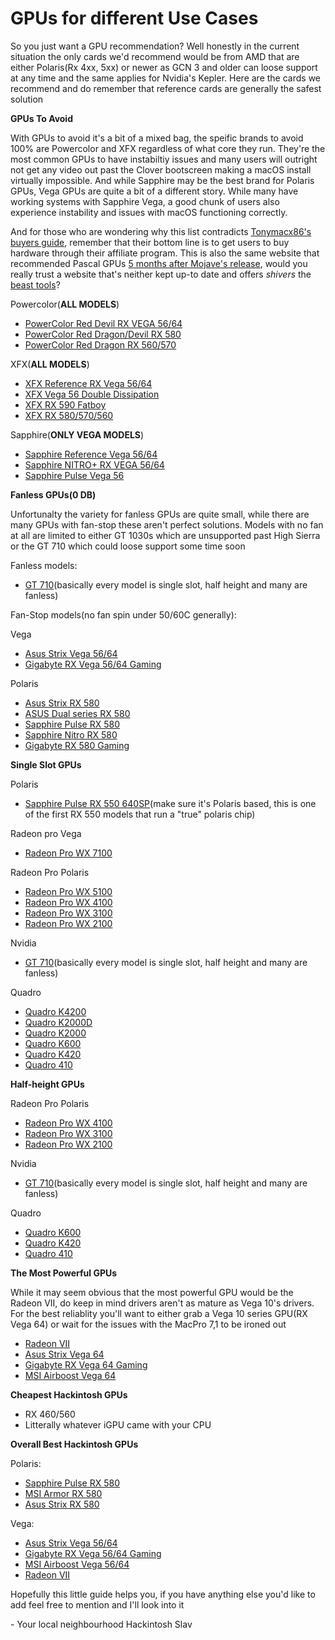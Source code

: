 # GPUs for different Use Cases

So you just want a GPU recommendation? Well honestly in the current situation the only cards we'd recommend would be from AMD that are either Polaris(Rx 4xx, 5xx) or newer as GCN 3 and older can loose support at any time and the same applies for Nvidia's Kepler. Here are the cards we recommend and do remember that reference cards are generally the safest solution

**GPUs To Avoid**

With GPUs to avoid it's a bit of a mixed bag, the speific brands to avoid 100% are Powercolor and XFX regardless of what core they run. They're the most common GPUs to have instabiltiy issues and many users will outright not get any video out past the Clover bootscreen making a macOS install virtually impossible. And while Sapphire may be the best brand for Polaris GPUs, Vega GPUs are quite a bit of a different story. While many have working systems with Sapphire Vega, a good chunk of users also experience instability and issues with macOS functioning correctly. 

And for those who are wondering why this list contradicts [Tonymacx86's buyers guide](https://www.tonymacx86.com/buyersguide/building-a-customac-hackintosh-the-ultimate-buyers-guide/#AMD_Graphics_Cards), remember that their bottom line is to get users to  buy hardware through their affiliate program. This is also the same website that recommended Pascal GPUs [5 months after Mojave's release](https://web.archive.org/web/20190213211919/https://www.tonymacx86.com/buyersguide/building-a-customac-hackintosh-the-ultimate-buyers-guide/), would you really trust a website that's neither kept up-to date and offers *shivers* the [beast tools](https://github.com/khronokernel/Tonymcx86-stance)?

Powercolor(**ALL MODELS**)

* [PowerColor Red Devil RX VEGA 56/64](https://www.powercolor.com/product?id=1511340918)
* [PowerColor Red Dragon/Devil RX 580](https://www.powercolor.com/products?id=1492658578&type=1493173705)
* [PowerColor Red Dragon RX 560/570](https://www.powercolor.com/products?id=1492658578&type=1493173679)

XFX(**ALL MODELS**)

* [XFX Reference RX Vega 56/64](http://xfxforce.com/en-us/products/amd-radeon-vega#*)
* [XFX Vega 56 Double Dissipation](http://xfxforce.com/en-us/products/amd-radeon-vega/amd-radeon-rx-vega-56-hbm2-8gb-3xdp-hdmi-double-dissipation-rx-vegaldff6)
* [XFX RX 590 Fatboy](http://xfxforce.com/en-us/products/amd-radeon-rx-500-series#*)
* [XFX RX 580/570/560](http://xfxforce.com/en-us/products/amd-radeon-rx-500-series#*)

Sapphire(**ONLY VEGA MODELS**)

* [Sapphire Reference Vega 56/64](https://www.sapphiretech.com/en/consumer/21275-02-radeon-rx-vega64-8g-hbm2)
* [Sapphire NITRO+ RX VEGA 56/64](https://www.sapphiretech.com/en/consumer/nitro-rx-vega64-8g-hbm2)
* [Sapphire Pulse Vega 56](https://www.sapphiretech.com/en/consumer/pulse-rx-vega56-8g-hbm2)

**Fanless GPUs(0 DB)**

Unfortunalty the variety for fanless GPUs are quite small, while there are many GPUs with fan-stop these aren't perfect solutions. Models with no fan at all are limited to either GT 1030s which are unsupported past High Sierra or the GT 710 which could loose support some time soon

Fanless models:
* [GT 710](https://www.geforce.com/hardware/desktop-gpus/geforce-gt-710/specifications)(basically every model is single slot, half height and many are fanless)

Fan-Stop models(no fan spin under 50/60C generally):

Vega
* [Asus Strix Vega 56/64](https://www.asus.com/ca-en/Graphics-Cards/ROG-STRIX-RXVEGA64-O8G-GAMING/)
* [Gigabyte RX Vega 56/64 Gaming](https://www.gigabyte.com/Graphics-Card/GV-RXVEGA64GAMING-OC-8GD#kf)

Polaris
* [Asus Strix RX 580](https://www.asus.com/ca-en/Graphics-Cards/ROG-STRIX-RX580-O8G-GAMING/)
* [ASUS Dual series RX 580](https://www.asus.com/ca-en/Graphics-Cards/DUAL-RX580-O4G/)
* [Sapphire Pulse RX 580](https://www.sapphiretech.com/en/consumer/pulse-rx-580-8g-g5)
* [Sapphire Nitro RX 580](https://www.sapphiretech.com/en/consumer/nitro-rx-580-8g-g5)
* [Gigabyte RX 580 Gaming](https://www.gigabyte.com/Graphics-Card/GV-RX580GAMING-8GD-rev-10-11-12#kf)

**Single Slot GPUs**

Polaris

* [Sapphire Pulse RX 550 640SP](https://www.sapphiretech.com/en/consumer/pulse-rx-550-2g-g5-1)(make sure it's Polaris based, this is one of the first RX 550 models that run a "true" polaris chip)

Radeon pro Vega

* [Radeon Pro WX 7100](https://www.amd.com/en/products/professional-graphics/radeon-pro-wx-7100)

Radeon Pro Polaris

* [Radeon Pro WX 5100](https://www.amd.com/en/products/professional-graphics/radeon-pro-wx-5100)
* [Radeon Pro WX 4100](https://www.amd.com/en/products/professional-graphics/radeon-pro-wx-4100)
* [Radeon Pro WX 3100](https://www.amd.com/en/products/professional-graphics/radeon-pro-wx-3100)
* [Radeon Pro WX 2100](https://www.amd.com/en/products/professional-graphics/radeon-pro-wx-2100)

Nvidia

* [GT 710](https://www.geforce.com/hardware/desktop-gpus/geforce-gt-710/specifications)(basically every model is single slot, half height and many are fanless)

Quadro

* [Quadro K4200](https://www.nvidia.com/content/dam/en-zz/Solutions/design-visualization/quadro-product-literature/DS-NV-Quadro-K4200-JUL24-US-NV-r-HR.pdf)
* [Quadro K2000D](https://www.nvidia.com/content/PDF/data-sheet/DS_NV_Quadro_K2000D_OCT13_NV_US_LR.pdf)
* [Quadro K2000](https://www.nvidia.com/content/PDF/data-sheet/DS_NV_Quadro_K2000_OCT13_NV_US_LR.pdf)
* [Quadro K600](https://www.nvidia.com/content/dam/en-zz/Solutions/design-visualization/quadro-product-literature/DS_NV_Quadro_K600_OCT13_NV_US_lr.pdf)
* [Quadro K420](http://www3.pny.com/file%20library/support/pny%20products/resource%20center/nvidia%20-%20quadro%20graphics%20cards/english/product-brochure/ds_nv_quadro_k420_2gb_sep_2015_us_pny.pdf)
* [Quadro 410](https://www.nvidia.com/content/PDF/data-sheet/nv-quadro-410-lr.pdf)

**Half-height GPUs**

Radeon Pro Polaris

* [Radeon Pro WX 4100](https://www.amd.com/en/products/professional-graphics/radeon-pro-wx-4100)
* [Radeon Pro WX 3100](https://www.amd.com/en/products/professional-graphics/radeon-pro-wx-3100)
* [Radeon Pro WX 2100](https://www.amd.com/en/products/professional-graphics/radeon-pro-wx-2100)

Nvidia 

* [GT 710](https://www.geforce.com/hardware/desktop-gpus/geforce-gt-710/specifications)(basically every model is single slot, half height and many are fanless)

Quadro

* [Quadro K600](https://www.nvidia.com/content/dam/en-zz/Solutions/design-visualization/quadro-product-literature/DS_NV_Quadro_K600_OCT13_NV_US_lr.pdf)
* [Quadro K420](http://www3.pny.com/file%20library/support/pny%20products/resource%20center/nvidia%20-%20quadro%20graphics%20cards/english/product-brochure/ds_nv_quadro_k420_2gb_sep_2015_us_pny.pdf)
* [Quadro 410](https://www.nvidia.com/content/PDF/data-sheet/nv-quadro-410-lr.pdf)

**The Most Powerful GPUs**

While it may seem obvious that the most powerful GPU would be the Radeon VII, do keep in mind drivers aren't as mature as Vega 10's drivers. For the best reliablity you'll want to either grab a Vega 10 series GPU(RX Vega 64) or wait for the issues with the MacPro 7,1 to be ironed out

* [Radeon VII](https://www.amd.com/en/products/graphics/amd-radeon-vii)
* [Asus Strix Vega 64](https://www.asus.com/ca-en/Graphics-Cards/ROG-STRIX-RXVEGA64-O8G-GAMING/)
* [Gigabyte RX Vega 64 Gaming](https://www.gigabyte.com/Graphics-Card/GV-RXVEGA64GAMING-OC-8GD#kf)
* [MSI Airboost Vega 64](https://www.msi.com/Graphics-card/Radeon-RX-Vega-64-Air-Boost-8G-OC)

**Cheapest Hackintosh GPUs**

* RX 460/560
* Litterally whatever iGPU came with your CPU

**Overall Best Hackintosh GPUs**

Polaris:
* [Sapphire Pulse RX 580](https://www.sapphiretech.com/en/consumer/pulse-rx-580-8g-g5)
* [MSI Armor RX 580](https://www.msi.com/Graphics-card/Radeon-RX-580-ARMOR-8G-OC.html)
* [Asus Strix RX 580](https://www.asus.com/ca-en/Graphics-Cards/ROG-STRIX-RX580-O8G-GAMING/)

Vega:
* [Asus Strix Vega 56/64](https://www.asus.com/ca-en/Graphics-Cards/ROG-STRIX-RXVEGA64-O8G-GAMING/)
* [Gigabyte RX Vega 56/64 Gaming](https://www.gigabyte.com/Graphics-Card/GV-RXVEGA64GAMING-OC-8GD#kf)
* [MSI Airboost Vega 56/64](https://www.msi.com/Graphics-card/Radeon-RX-Vega-64-Air-Boost-8G-OC)
* [Radeon VII](https://www.amd.com/en/products/graphics/amd-radeon-vii)


Hopefully this little guide helps you, if you have anything else you'd like to add feel free to mention and I'll look into it

\- Your local neighbourhood Hackintosh Slav
